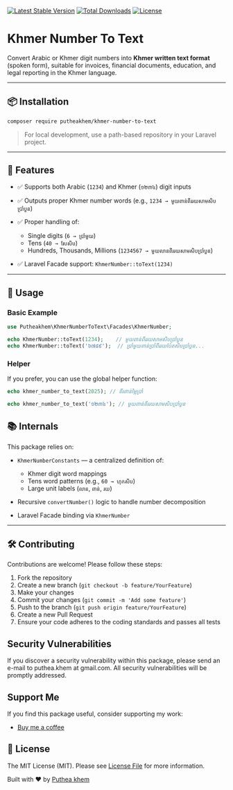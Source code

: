 [![Latest Stable Version](https://poser.pugx.org/putheakhem/khmer-number-to-text/v/stable)](https://packagist.org/packages/putheakhem/khmer-number-to-text)
[![Total Downloads](https://poser.pugx.org/putheakhem/khmer-number-to-text/downloads)](https://packagist.org/packages/putheakhem/khmer-number-to-text)
[![License](https://poser.pugx.org/putheakhem/khmer-number-to-text/license)](https://packagist.org/packages/putheakhem/khmer-number-to-text)
# Khmer Number To Text

Convert Arabic or Khmer digit numbers into **Khmer written text format** (spoken form), suitable for invoices, financial documents, education, and legal reporting in the Khmer language.

---
## 📦 Installation

```bash
composer require putheakhem/khmer-number-to-text
```

> For local development, use a path-based repository in your Laravel project.

---

## 🚀 Features

* ✅ Supports both Arabic (`1234`) and Khmer (`១២៣៤`) digit inputs
* ✅ Outputs proper Khmer number words (e.g., `1234 → មួយពាន់ពីររយសាមសិបប្រាំបួន`)
* ✅ Proper handling of:

    * Single digits (`6 → ប្រាំមួយ`)
    * Tens (`40 → សែសិប`)
    * Hundreds, Thousands, Millions (`1234567 → មួយលានពីររយសាមសិបប្រាំបួន`)
* ✅ Laravel Facade support: `KhmerNumber::toText(1234)`

---

## 🔧 Usage

### Basic Example

```php
use Putheakhem\KhmerNumberToText\Facades\KhmerNumber;

echo KhmerNumber::toText(1234);    // មួយពាន់ពីររយសាមសិបប្រាំបួន
echo KhmerNumber::toText('៦៧៨៩');  // ប្រាំមួយពាន់ប្រាំពីររយប៉ែតសិបប្រាំបួន...
```
### Helper
If you prefer, you can use the global helper function:
```php
echo khmer_number_to_text(2025); // ពីរពាន់ម្ភៃប្រាំ

echo khmer_number_to_text('១២៣៤'); // មួយពាន់ពីររយសាមសិបប្រាំបួន
```

## 📚 Internals

This package relies on:

* `KhmerNumberConstants` — a centralized definition of:

    * Khmer digit word mappings
    * Tens word patterns (e.g., `60 → ហុកសិប`)
    * Large unit labels (`លាន`, `ពាន់`, `រយ`)
* Recursive `convertNumber()` logic to handle number decomposition
* Laravel Facade binding via `KhmerNumber`

---
## 🛠️ Contributing
Contributions are welcome! Please follow these steps:
1. Fork the repository
2. Create a new branch (`git checkout -b feature/YourFeature`)
3. Make your changes
4. Commit your changes (`git commit -m 'Add some feature'`)
5. Push to the branch (`git push origin feature/YourFeature`)
6. Create a new Pull Request
7. Ensure your code adheres to the coding standards and passes all tests

## Security Vulnerabilities

If you discover a security vulnerability within this package, please send an e-mail to puthea.khem at gmail.com. All security vulnerabilities will be promptly addressed.

## Support Me 

If you find this package useful, consider supporting my work:
- [Buy me a coffee](https://www.buymeacoffee.com/iamputhea)

## 📄 License

The MIT License (MIT). Please see [License File](LICENSE) for more information.

Built with ❤️ by [Puthea khem](mailto:puthea.khem@gmail.com)
